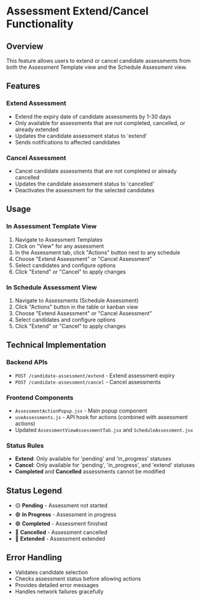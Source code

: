 # Assessment Extend/Cancel Functionality

## Overview
This feature allows users to extend or cancel candidate assessments from both the Assessment Template view and the Schedule Assessment view.

## Features

### Extend Assessment
- Extend the expiry date of candidate assessments by 1-30 days
- Only available for assessments that are not completed, cancelled, or already extended
- Updates the candidate assessment status to 'extend'
- Sends notifications to affected candidates

### Cancel Assessment
- Cancel candidate assessments that are not completed or already cancelled
- Updates the candidate assessment status to 'cancelled'
- Deactivates the assessment for the selected candidates

## Usage

### In Assessment Template View
1. Navigate to Assessment Templates
2. Click on "View" for any assessment
3. In the Assessment tab, click "Actions" button next to any schedule
4. Choose "Extend Assessment" or "Cancel Assessment"
5. Select candidates and configure options
6. Click "Extend" or "Cancel" to apply changes

### In Schedule Assessment View
1. Navigate to Assessments (Schedule Assessment)
2. Click "Actions" button in the table or kanban view
3. Choose "Extend Assessment" or "Cancel Assessment"
4. Select candidates and configure options
5. Click "Extend" or "Cancel" to apply changes

## Technical Implementation

### Backend APIs
- `POST /candidate-assessment/extend` - Extend assessment expiry
- `POST /candidate-assessment/cancel` - Cancel assessments

### Frontend Components
- `AssessmentActionPopup.jsx` - Main popup component
- `useAssessments.js` - API hook for actions (combined with assessment actions)
- Updated `AssessmentViewAssessmentTab.jsx` and `ScheduleAssessment.jsx`

### Status Rules
- **Extend**: Only available for 'pending' and 'in_progress' statuses
- **Cancel**: Only available for 'pending', 'in_progress', and 'extend' statuses
- **Completed** and **Cancelled** assessments cannot be modified

## Status Legend
- 🟡 **Pending** - Assessment not started
- 🟣 **In Progress** - Assessment in progress
- 🟢 **Completed** - Assessment finished
- 🔴 **Cancelled** - Assessment cancelled
- 🔵 **Extended** - Assessment extended

## Error Handling
- Validates candidate selection
- Checks assessment status before allowing actions
- Provides detailed error messages
- Handles network failures gracefully 